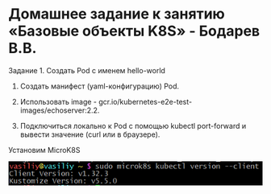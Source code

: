 # Домашнее задание к занятию «Базовые объекты K8S» - Бодарев В.В.

Задание 1. Создать Pod с именем hello-world

1.	Создать манифест (yaml-конфигурацию) Pod.

2.	Использовать image - gcr.io/kubernetes-e2e-test-images/echoserver:2.2.

3.	Подключиться локально к Pod с помощью kubectl port-forward и вывести значение (curl или в браузере).

Установим MicroK8S

![image alt](https://github.com/vasionxxx/kuber-homeworks/blob/main/1.2/diagrams/11.png)

